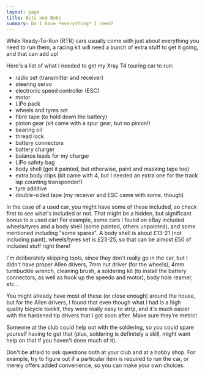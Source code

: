 ```yaml
---
layout: page
title: Bits and Bobs
summary: Do I have *everything* I need?
---
```


While Ready-To-Run (RTR) cars usually come with just about everything you need
to run them, a racing kit will need a bunch of extra stuff to get it going, and
that can add up!

Here's a list of what I needed to get my Xray T4 touring car to run:

- radio set (transmitter and receiver)
- steering servo
- electronic speed controller (ESC)
- motor
- LiPo pack
- wheels and tyres set
- fibre tape (to hold down the battery)
- pinion gear (kit came with a spur gear, but no pinion!)
- bearing oil
- thread lock
- battery connectors
- battery charger
- balance leads for my charger
- LiPo safety bag
- body shell (got it painted, but otherwise, paint and masking tape too)
- extra body clips (kit came with 4, but I needed an extra one for
the track lap counting transponder!)
- tyre additive
- double-sided tape (my receiver and ESC came with some, though)

In the case of a used car, you might have some of these included, so check
first to see what's included or not. That might be a hidden, but significant
bonus to a used car! For example, some cars I found on eBay included
wheels/tyres and a body shell (some painted, others unpainted), and some
mentioned including "some spares". A body shell is about £13-21 (not including
paint), wheels/tyres set is £23-25, so that can be almost £50 of included stuff
right there!

I'm deliberately skipping tools, since they don't really go in the car, but I
didn't have proper Allen drivers, 7mm nut driver (for the wheels), 4mm
turnbuckle wrench, cleaning brush, a soldering kit (to install the battery
connectors, as well as hook up the speedo and motor), body hole reamer, etc...

You might already have most of these (or close enough) around the house, but
for the Allen drivers, I found that even though what I had is a high quality
bicycle toolkit, they were really easy to strip, and it's much easier with the
hardened tip drivers that I got soon after. Make sure they're metric!

Someone at the club could help out with the soldering, so you could spare
yourself having to get that (plus, soldering is definitely a skill, might want
help on that if you haven't done much of it).

Don't be afraid to ask questions both at your club and at a hobby shop. For
example, try to figure out if a particular item is required to run the car, or
merely offers added convenience, so you can make your own choices.
